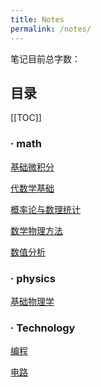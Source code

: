 ```yaml
---
title: Notes
permalink: /notes/
---
```


笔记目前总字数：<WordCount type="circuit, integral, algebra, physics, CS, statistics , complex, numerical" />

## 目录

[[TOC]]

### · math

[基础微积分](/notes/integral/)

[代数学基础](/notes/algebra/)

[概率论与数理统计](/notes/statistics/)

[数学物理方法](/notes/complex/)

[数值分析](/notes/numerical/)

### · physics

[基础物理学](/notes/physics/)

### · Technology

[编程](/notes/CS/)

[电路](/notes/circuit/)
